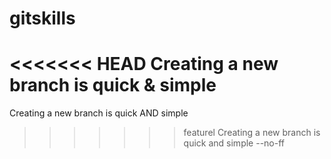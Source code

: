 # gitskills
<<<<<<< HEAD
Creating a new branch is quick & simple
=======
Creating a new branch is quick AND simple
>>>>>>> featurel
Creating a new branch is quick and simple
--no-ff
